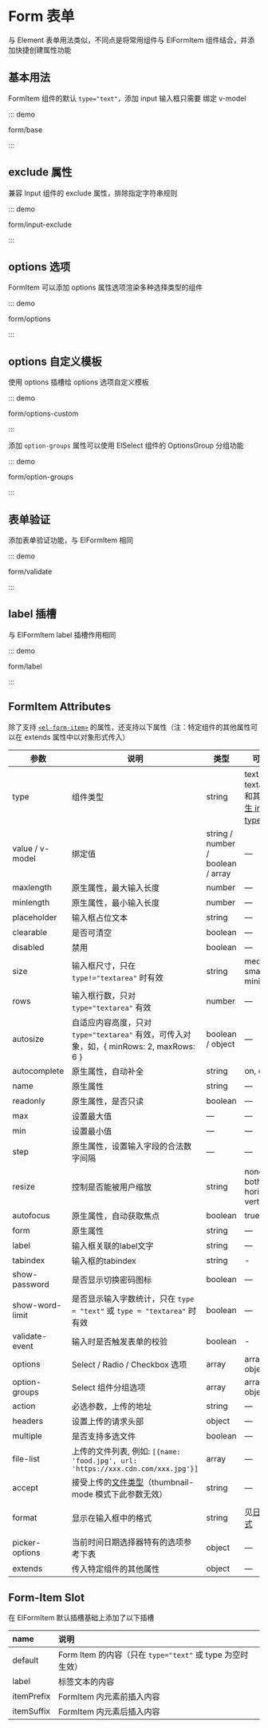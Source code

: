 # Form 表单

与 Element 表单用法类似，不同点是将常用组件与 ElFormItem 组件结合，并添加快捷创建属性功能

## 基本用法

FormItem 组件的默认 `type="text"`，添加 input 输入框只需要 绑定 v-model

::: demo

form/base

:::

## exclude 属性

兼容 Input 组件的 exclude 属性，排除指定字符串规则

::: demo

form/input-exclude

:::

## options 选项

FormItem 可以添加 options 属性选项渲染多种选择类型的组件

::: demo

form/options

:::

## options 自定义模板

使用 options 插槽给 options 选项自定义模板

::: demo

form/options-custom

:::

添加 `option-groups` 属性可以使用 ElSelect 组件的 OptionsGroup 分组功能

::: demo

form/option-groups

:::

## 表单验证

添加表单验证功能，与 ElFormItem 相同

::: demo

form/validate

:::

## label 插槽

与 ElFormItem label 插槽作用相同

::: demo

form/label

:::

## FormItem Attributes

除了支持 [`<el-form-item>`](https://element.eleme.io/#/zh-CN/component/form#form-item-attributes) 的属性，还支持以下属性（注：特定组件的其他属性可以在 extends 属性中以对象形式传入）

| 参数            | 说明                                                         | 类型                              | 可选值                                                       | 默认值              |
| --------------- | ------------------------------------------------------------ | --------------------------------- | ------------------------------------------------------------ | ------------------- |
| type            | 组件类型                                                     | string                            | text，textarea 和其他 [原生 input 的 type 值](https://developer.mozilla.org/en-US/docs/Web/HTML/Element/input#Form__types) | text                |
| value / v-model | 绑定值                                                       | string / number / boolean / array | —                                                            | —                   |
| maxlength       | 原生属性，最大输入长度                                       | number                            | —                                                            | —                   |
| minlength       | 原生属性，最小输入长度                                       | number                            | —                                                            | —                   |
| placeholder     | 输入框占位文本                                               | string                            | —                                                            | —                   |
| clearable       | 是否可清空                                                   | boolean                           | —                                                            | false               |
| disabled        | 禁用                                                         | boolean                           | —                                                            | false               |
| size            | 输入框尺寸，只在 `type!="textarea"` 时有效                   | string                            | medium / small / mini                                        | —                   |
| rows            | 输入框行数，只对 `type="textarea"` 有效                      | number                            | —                                                            | 2                   |
| autosize        | 自适应内容高度，只对 `type="textarea"` 有效，可传入对象，如，{ minRows: 2, maxRows: 6 } | boolean / object                  | —                                                            | false               |
| autocomplete    | 原生属性，自动补全                                           | string                            | on, off                                                      | off                 |
| name            | 原生属性                                                     | string                            | —                                                            | —                   |
| readonly        | 原生属性，是否只读                                           | boolean                           | —                                                            | false               |
| max             | 设置最大值                                                   | —                                 | —                                                            | —                   |
| min             | 设置最小值                                                   | —                                 | —                                                            | —                   |
| step            | 原生属性，设置输入字段的合法数字间隔                         | —                                 | —                                                            | —                   |
| resize          | 控制是否能被用户缩放                                         | string                            | none, both, horizontal, vertical                             | —                   |
| autofocus       | 原生属性，自动获取焦点                                       | boolean                           | true, false                                                  | false               |
| form            | 原生属性                                                     | string                            | —                                                            | —                   |
| label           | 输入框关联的label文字                                        | string                            | —                                                            | —                   |
| tabindex        | 输入框的tabindex                                             | string                            | -                                                            | -                   |
| show-password   | 是否显示切换密码图标                                         | boolean                           | —                                                            | false               |
| show-word-limit | 是否显示输入字数统计，只在 `type = "text"` 或 `type = "textarea"` 时有效 | boolean                           | —                                                            | false               |
| validate-event  | 输入时是否触发表单的校验                                     | boolean                           | -                                                            | true                |
| options         | Select / Radio / Checkbox 选项                               | array                             | array, object                                                | []                  |
| option-groups   | Select 组件分组选项                                          | array                             | array, object                                                | []                  |
| action          | 必选参数，上传的地址                                         | string                            | —                                                            | —                   |
| headers         | 设置上传的请求头部                                           | object                            | —                                                            | —                   |
| multiple        | 是否支持多选文件                                             | boolean                           | —                                                            | —                   |
| file-list       | 上传的文件列表, 例如: `[{name: 'food.jpg', url: 'https://xxx.cdn.com/xxx.jpg'}]` | array                             | —                                                            | []                  |
| accept          | 接受上传的[文件类型](https://developer.mozilla.org/en-US/docs/Web/HTML/Element/input#attr-accept)（thumbnail-mode 模式下此参数无效） | string                            | —                                                            | —                   |
| format          | 显示在输入框中的格式                                         | string                            | 见[日期格式](https://element.eleme.io/#/zh-CN/component/date-picker#ri-qi-ge-shi) | yyyy-MM-dd HH:mm:ss |
| picker-options  | 当前时间日期选择器特有的选项参考下表                         | object                            | —                                                            | {}                  |
| extends         | 传入特定组件的其他属性                                       | object                            | —                                                            | {}                  |

## Form-Item Slot

在 ElFormItem 默认插槽基础上添加了以下插槽

| name       | 说明                                                      |
| :--------- | :-------------------------------------------------------- |
| default    | Form Item 的内容（只在 `type="text"` 或 type 为空时生效） |
| label      | 标签文本的内容                                            |
| itemPrefix | FormItem 内元素前插入内容                                 |
| itemSuffix | FormItem 内元素后插入内容                                 |



<script lang="ts">
export default {
  name: 'DocsForm'
}
</script>

<script setup lang="ts">
import FormBase from 'docs/demo/form/base.vue'
import FormInputExclude from 'docs/demo/form/input-exclude.vue'
import FormOptions from 'docs/demo/form/options.vue'
import FormValidate from 'docs/demo/form/validate.vue'
import FormRender from 'docs/demo/form/render.vue'
import FormOptionsCustom from 'docs/demo/form/options-custom.vue'
import FormOptionGroups from 'docs/demo/form/option-groups.vue'
import FormLabel from 'docs/demo/form/label.vue'
</script>

<style>
.demo-form .el-form-item:last-child {
  margin-bottom: 0;
}
.demo-form .el-form {
  width: 480px;
}
.demo-form .el-input {
  width: 240px;
}
</style>